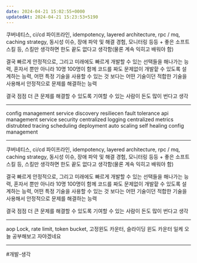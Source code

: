 ```yaml
---
date: 2024-04-21 15:02:55+0000
updatedAt: 2024-04-21 15:23:53+5190
---
```

쿠버네티스, ci/cd 파이프라인, idempotency, layered architecture, rpc / mq, caching strategy, 동시성 이슈, 장애 파악 및 해결 경험, 모니터링 등등 + 좋은 소프트스킬 등, 스킬만 생각하면 한도 끝도 없다고 생각함(물론 계속 익히고 배워야 함)

결국 빠르게 안정적으로, 그리고 미래에도 빠르게 개발할 수 있는 선택들을 해나가는 능력, 혼자서 뿐만 아니라 10명 100명이 함께 코드를 짜도 문제없이 개발핱 수 있도록 설계하는 능력, 어떤 특정 기술을 사용할 수 있는 것 보다는 어떤 기술이던 적합한 기술을 사용해서 안정적으로 문제를 해결하는 능력

결국 점점 더 큰 문제를 해결할 수 있도록 기여할 수 있는 사람이 돈도 많이 번다고 생각

---
config management
service discovery
resiliecen
fault tolerance
api management
service security
centralized logging
centralized metrics
distrubted tracing
scheduling
deployment
auto scaling
self healing
config management

---
쿠버네티스, ci/cd 파이프라인, idempotency, layered architecture, rpc / mq, caching strategy, 동시성 이슈, 장애 파악 및 해결 경험, 모니터링 등등 + 좋은 소프트스킬 등, 스킬만 생각하면 한도 끝도 없다고 생각함(물론 계속 익히고 배워야 함)

결국 빠르게 안정적으로, 그리고 미래에도 빠르게 개발할 수 있는 선택들을 해나가는 능력, 혼자서 뿐만 아니라 10명 100명이 함께 코드를 짜도 문제없이 개발핱 수 있도록 설계하는 능력, 어떤 특정 기술을 사용할 수 있는 것 보다는 어떤 기술이던 적합한 기술을 사용해서 안정적으로 문제를 해결하는 능력

결국 점점 더 큰 문제를 해결할 수 있도록 기여할 수 있는 사람이 돈도 많이 번다고 생각

----
aop Lock, rate limit, token bucket, 고정윈도 카운터, 슬라이딩 윈도 카운터 일케 오늘 공부해보고 자야겠네요

---



#개발-생각 